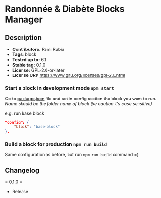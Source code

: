 # Randonnée & Diabète Blocks Manager

## Description

- **Contributors:**      Rémi Rubis
- **Tags:**              block
- **Tested up to:**      6.1
- **Stable tag:**        0.1.0
- **License:**           GPL-2.0-or-later
- **License URI:**       https://www.gnu.org/licenses/gpl-2.0.html

### Start a block in development mode `npm start`

Go to [package.json](./package.json) file and set in config section the block you want to run.
*Name should be the folder name of block (be caution it's case sensitive)*

e.g. run base block

```json
"config": {
	"block": "base-block"
},
```

### Build a block for production `npm run build`

Same configuration as before, but run `npm run build` command =)

## Changelog

= 0.1.0 =
* Release

